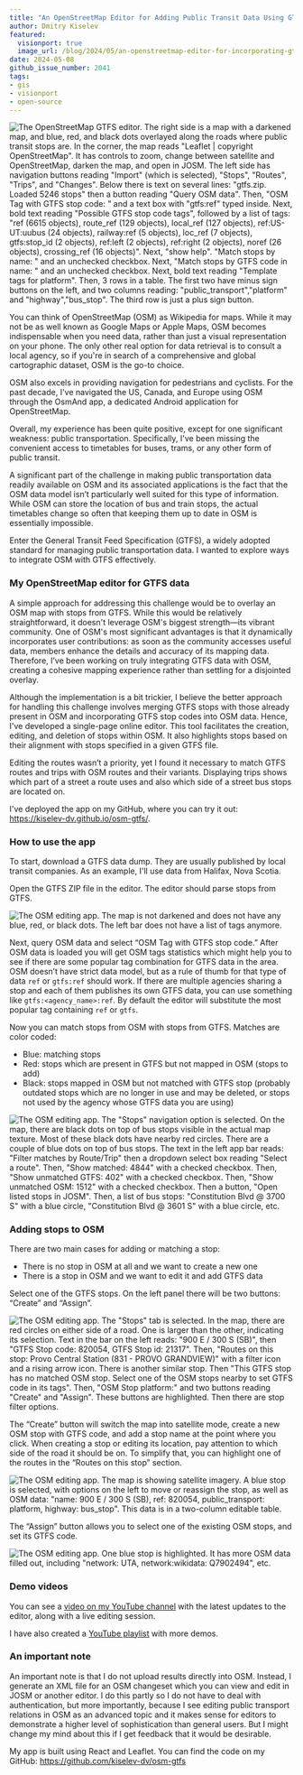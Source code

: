 ```yaml
---
title: "An OpenStreetMap Editor for Adding Public Transit Data Using GTFS"
author: Dmitry Kiselev
featured:
  visionport: true
  image_url: /blog/2024/05/an-openstreetmap-editor-for-incorporating-gtfs-data/app-overview.webp
date: 2024-05-08
github_issue_number: 2041
tags:
- gis
- visionport
- open-source
---
```


![The OpenStreetMap GTFS editor. The right side is a map with a darkened map, and blue, red, and black dots overlayed along the roads where public transit stops are. In the corner, the map reads "Leaflet | copyright OpenStreetMap". It has controls to zoom, change between satellite and OpenStreetMap, darken the map, and open in JOSM. The left side has navigation buttons reading "Import" (which is selected), "Stops", "Routes", "Trips", and "Changes". Below there is text on several lines: "gtfs.zip. Loaded 5246 stops" then a button reading "Query OSM data". Then, "OSM Tag with GTFS stop code: " and a text box with "gtfs:ref" typed inside. Next, bold text reading "Possible GTFS stop code tags", followed by a list of tags: "ref (6615 objects), route_ref (129 objects), local_ref (127 objects), ref:US-UT:uubus (24 objects), railway:ref (5 objects), loc_ref (7 objects), gtfs:stop_id (2 objects), ref:left (2 objects), ref:right (2 objects), noref (26 objects), crossing_ref (16 objects)". Next, "show help". "Match stops by name: " and an unchecked checkbox. Next, "Match stops by GTFS code in name: " and an unchecked checkbox. Next, bold text reading "Template tags for platform". Then, 3 rows in a table. The first two have minus sign buttons on the left, and two columns reading: "public_transport","platform" and "highway","bus_stop". The third row is just a plus sign button.](/blog/2024/05/an-openstreetmap-editor-for-incorporating-gtfs-data/app-overview.webp)

You can think of OpenStreetMap (OSM) as Wikipedia for maps. While it may not be as well known as Google Maps or Apple Maps, OSM becomes indispensable when you need data, rather than just a visual representation on your phone. The only other real option for data retrieval is to consult a local agency, so if you're in search of a comprehensive and global cartographic dataset, OSM is the go-to choice.

OSM also excels in providing navigation for pedestrians and cyclists. For the past decade, I've navigated the US, Canada, and Europe using OSM through the OsmAnd app, a dedicated Android application for OpenStreetMap.

Overall, my experience has been quite positive, except for one significant weakness: public transportation. Specifically, I've been missing the convenient access to timetables for buses, trams, or any other form of public transit.

A significant part of the challenge in making public transportation data readily available on OSM and its associated applications is the fact that the OSM data model isn’t particularly well suited for this type of information. While OSM can store the location of bus and train stops, the actual timetables change so often that keeping them up to date in OSM is essentially impossible.

Enter the General Transit Feed Specification (GTFS), a widely adopted standard for managing public transportation data. I wanted to explore ways to integrate OSM with GTFS effectively.

### My OpenStreetMap editor for GTFS data

A simple approach for addressing this challenge would be to overlay an OSM map with stops from GTFS. While this would be relatively straightforward, it doesn't leverage OSM's biggest strength—its vibrant community. One of OSM's most significant advantages is that it dynamically incorporates user contributions: as soon as the community accesses useful data, members enhance the details and accuracy of its mapping data. Therefore, I’ve been working on truly integrating GTFS data with OSM, creating a cohesive mapping experience rather than settling for a disjointed overlay.

Although the implementation is a bit trickier, I believe the better approach for handling this challenge involves merging GTFS stops with those already present in OSM and incorporating GTFS stop codes into OSM data. Hence, I've developed a single-page online editor. This tool facilitates the creation, editing, and deletion of stops within OSM. It also highlights stops based on their alignment with stops specified in a given GTFS file.

Editing the routes wasn’t a priority, yet I found it necessary to match GTFS routes and trips with OSM routes and their variants. Displaying trips shows which part of a street a route uses and also which side of a street bus stops are located on.

I've deployed the app on my GitHub, where you can try it out: https://kiselev-dv.github.io/osm-gtfs/.

### How to use the app

To start, download a GTFS data dump. They are usually published by local transit companies. As an example, I'll use data from Halifax, Nova Scotia.

Open the GTFS ZIP file in the editor. The editor should parse stops from GTFS.

![The OSM editing app. The map is not darkened and does not have any blue, red, or black dots. The left bar does not have a list of tags anymore.](/blog/2024/05/an-openstreetmap-editor-for-incorporating-gtfs-data/gtfs-file.webp)

Next, query OSM data and select “OSM Tag with GTFS stop code.” After OSM data is loaded you will get OSM tags statistics which might help you to see if there are some popular tag combination for GTFS data in the area. OSM doesn’t have strict data model, but as a rule of thumb for that type of data `ref` or `gtfs:ref` should work. If there are multiple agencies sharing a stop and each of them publishes its own GTFS data, you can use something like `gtfs:<agency_name>:ref`. By default the editor will substitute the most popular tag containing `ref` or `gtfs`.

Now you can match stops from OSM with stops from GTFS. Matches are color coded:

* Blue: matching stops
* Red: stops which are present in GTFS but not mapped in OSM (stops to add)
* Black: stops mapped in OSM but not matched with GTFS stop (probably outdated stops which are no longer in use and may be deleted, or stops not used by the agency whose GTFS data you are using)

![The OSM editing app. The "Stops" navigation option is selected. On the map, there are black dots on top of bus stops visible in the actual map texture. Most of these black dots have nearby red circles. There are a couple of blue dots on top of bus stops. The text in the left app bar reads: "Filter matches by Route/Trip" then a dropdown select box reading "Select a route". Then, "Show matched: 4844" with a checked checkbox. Then, "Show unmatched GTFS: 402" with a checked checkbox. Then, "Show unmatched OSM: 1512" with a checked checkbox. Then a button, "Open listed stops in JOSM". Then, a list of bus stops: "Constitution Blvd @ 3700 S" with a blue circle, "Constitution Blvd @ 3601 S" with a blue circle, etc.](/blog/2024/05/an-openstreetmap-editor-for-incorporating-gtfs-data/stop-matching.webp)

### Adding stops to OSM

There are two main cases for adding or matching a stop:

* There is no stop in OSM at all and we want to create a new one
* There is a stop in OSM and we want to edit it and add GTFS data

Select one of the GTFS stops. On the left panel there will be two buttons: “Create” and “Assign”.

![The OSM editing app. The "Stops" tab is selected. In the map, there are red circles on either side of a road. One is larger than the other, indicating its selection. Text in the bar on the left reads: "900 E / 300 S (SB)", then "GTFS Stop code: 820054, GTFS Stop id: 21317". Then, "Routes on this stop: Provo Central Station (831 - PROVO GRANDVIEW)" with a filter icon and a rising arrow icon. There is another similar stop. Then "This GTFS stop has no matched OSM stop. Select one of the OSM stops nearby to set GTFS code in its tags". Then, "OSM Stop platform:" and two buttons reading "Create" and "Assign". These buttons are highlighted. Then there are stop filter options.](/blog/2024/05/an-openstreetmap-editor-for-incorporating-gtfs-data/create-assign-buttons.webp)

The “Create” button will switch the map into satellite mode, create a new OSM stop with GTFS code, and add a stop name at the point where you click. When creating a stop or editing its location, pay attention to which side of the road it should be on. To simplify that, you can highlight one of the routes in the “Routes on this stop” section.

![The OSM editing app. The map is showing satellite imagery. A blue stop is selected, with options on the left to move or reassign the stop, as well as OSM data: "name: 900 E / 300 S (SB), ref: 820054, public_transport: platform, highway: bus_stop". This data is in a two-column editable table.](/blog/2024/05/an-openstreetmap-editor-for-incorporating-gtfs-data/create-stop.webp)

The “Assign” button allows you to select one of the existing OSM stops, and set its GTFS code.

![The OSM editing app. One blue stop is highlighted. It has more OSM data filled out, including "network: UTA, network:wikidata: Q7902494", etc.](/blog/2024/05/an-openstreetmap-editor-for-incorporating-gtfs-data/assign-stop.webp)

### Demo videos

You can see a [video on my YouTube channel](https://www.youtube.com/watch?v=fG_RvC7AWfk) with the latest updates to the editor, along with a live editing session.

I have also created a [YouTube playlist](https://www.youtube.com/playlist?list=PL0eKSR1VCpIQiTntglaVhKXt4PKWTcEg6) with more demos.

### An important note

An important note is that I do not upload results directly into OSM. Instead, I generate an XML file for an OSM changeset which you can view and edit in JOSM or another editor. I do this partly so I do not have to deal with authentication, but more importantly, because I see editing public transport relations in OSM as an advanced topic and it makes sense for editors to demonstrate a higher level of sophistication than general users. But I might change my mind about this if I get feedback that it would be desirable.

My app is built using React and Leaflet. You can find the code on my GitHub: https://github.com/kiselev-dv/osm-gtfs

